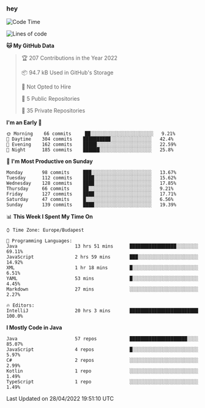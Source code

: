 ### hey

<!--START_SECTION:waka-->
![Code Time](http://img.shields.io/badge/Code%20Time-714%20hrs%2027%20mins-blue)

![Lines of code](https://img.shields.io/badge/From%20Hello%20World%20I%27ve%20Written-493%20Thousand%20lines%20of%20code-blue)

**🐱 My GitHub Data** 

> 🏆 207 Contributions in the Year 2022
 > 
> 📦 94.7 kB Used in GitHub's Storage 
 > 
> 🚫 Not Opted to Hire
 > 
> 📜 5 Public Repositories 
 > 
> 🔑 35 Private Repositories  
 > 
**I'm an Early 🐤** 

```text
🌞 Morning    66 commits     ██░░░░░░░░░░░░░░░░░░░░░░░   9.21% 
🌆 Daytime    304 commits    ██████████░░░░░░░░░░░░░░░   42.4% 
🌃 Evening    162 commits    █████░░░░░░░░░░░░░░░░░░░░   22.59% 
🌙 Night      185 commits    ██████░░░░░░░░░░░░░░░░░░░   25.8%

```
📅 **I'm Most Productive on Sunday** 

```text
Monday       98 commits     ███░░░░░░░░░░░░░░░░░░░░░░   13.67% 
Tuesday      112 commits    ████░░░░░░░░░░░░░░░░░░░░░   15.62% 
Wednesday    128 commits    ████░░░░░░░░░░░░░░░░░░░░░   17.85% 
Thursday     66 commits     ██░░░░░░░░░░░░░░░░░░░░░░░   9.21% 
Friday       127 commits    ████░░░░░░░░░░░░░░░░░░░░░   17.71% 
Saturday     47 commits     █░░░░░░░░░░░░░░░░░░░░░░░░   6.56% 
Sunday       139 commits    ████░░░░░░░░░░░░░░░░░░░░░   19.39%

```


📊 **This Week I Spent My Time On** 

```text
⌚︎ Time Zone: Europe/Budapest

💬 Programming Languages: 
Java                     13 hrs 51 mins      █████████████████░░░░░░░░   69.11% 
JavaScript               2 hrs 59 mins       ███░░░░░░░░░░░░░░░░░░░░░░   14.92% 
XML                      1 hr 18 mins        █░░░░░░░░░░░░░░░░░░░░░░░░   6.51% 
YAML                     53 mins             █░░░░░░░░░░░░░░░░░░░░░░░░   4.45% 
Markdown                 27 mins             ░░░░░░░░░░░░░░░░░░░░░░░░░   2.27%

🔥 Editors: 
IntelliJ                 20 hrs 3 mins       █████████████████████████   100.0%

```

**I Mostly Code in Java** 

```text
Java                     57 repos            █████████████████████░░░░   85.07% 
JavaScript               4 repos             █░░░░░░░░░░░░░░░░░░░░░░░░   5.97% 
C#                       2 repos             ░░░░░░░░░░░░░░░░░░░░░░░░░   2.99% 
Kotlin                   1 repo              ░░░░░░░░░░░░░░░░░░░░░░░░░   1.49% 
TypeScript               1 repo              ░░░░░░░░░░░░░░░░░░░░░░░░░   1.49%

```



 Last Updated on 28/04/2022 19:51:10 UTC
<!--END_SECTION:waka-->
